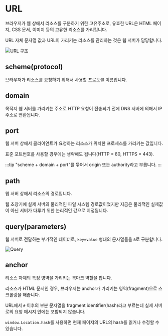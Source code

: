 # URL

브라우저가 웹 상에서 리소스를 구분하기 위한 고유주소로, 유효한 URL은 HTML 페이지, CSS 문서, 이미지 등의 고유한 리소스를 가리킵니다.

URL 자체 문자열 값과 URL이 가리키는 리소스를 관리하는 것은 웹 서버가 담당합니다.

<Image src="/image/web_용어정리/url_구조.png" alt="URL 구조" />

## scheme(protocol)

브라우저가 리소스를 요청하기 위해서 사용할 프로토콜 이름입니다.

## domain

목적지 웹 서버를 가리키는 주소로 HTTP 요청이 전송되기 전에 DNS 서버에 의해서 IP 주소로 변환됩니다.

## port

웹 서버 상에서 클라이언트가 요청하는 리소스가 위치한 프로세스를 가리키는 값입니다.

표준 포트번호를 사용할 경우에는 생략해도 됩니다(HTTP = 80, HTTPS = 443).

:::tip
"scheme + domain + port"를 묶어서 origin 또는 authority라고 부릅니다.
:::

## path

웹 서버 상에서 리소스의 경로입니다.

웹 초창기에 실제 서버의 물리적인 파일 시스템 경로값이었지만 지금은 물리적인 실제값이 아닌 서버가 다루기 위한 논리적인 값으로 지정됩니다.

## query(parameters)

웹 서버로 전달하는 부가적인 데이터로, `key=value` 형태의 문자열들을 `&`로 구분합니다.

<Image src="/image/web_용어정리/query.png" alt="Query" />

## anchor

리소스 자체의 특정 영역을 가리키는 북마크 역할을 합니다.

리소스가 HTML 문서인 경우, 브라우저는 anchor가 가리키는 영역(fragment)으로 스크롤링을 해줍니다.

URL에서 `#` 이후의 부분 문자열을 fragment identifier(hash)라고 부르는데 실제 서버로의 요청 메시지 안에는 포함되지 않습니다.

`window.Location.hash`를 사용하면 현재 페이지의 URL의 hash를 읽거나 수정할 수 있습니다.
